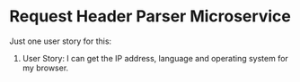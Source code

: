 Request Header Parser Microservice
==================================

Just one user story for this:
1. User Story: I can get the IP address, language and operating system for my browser.